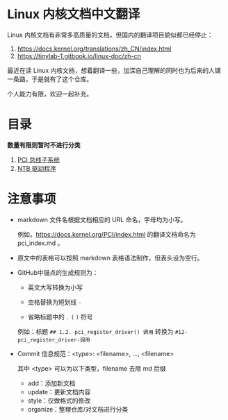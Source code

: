 # Linux 内核文档中文翻译

Linux 内核文档有非常多高质量的文档，但国内的翻译项目貌似都已经停止：

1. https://docs.kernel.org/translations/zh_CN/index.html
2. https://tinylab-1.gitbook.io/linux-doc/zh-cn

最近在读 Linux 内核文档，想着翻译一些，加深自己理解的同时也为后来的人铺一条路，于是就有了这个仓库。

个人能力有限，欢迎一起补充。

# 目录

**数量有限则暂时不进行分类**

1. [PCI 总线子系统](pci_index.md)
1. [NTB 驱动程序](driver-api_ntb.md)

# 注意事项

- markdown 文件名根据文档相应的 URL 命名，字母均为小写。

  例如，https://docs.kernel.org/PCI/index.html 的翻译文档命名为 pci_index.md 。

- 原文中的表格可以按照 markdown 表格语法制作，但表头设为空行。

- GitHub中锚点的生成规则为：

  - 英文大写转换为小写

  - 空格替换为短划线 `-`
  - 省略标题中的 `.`  `(`   `)` 符号

  例如：标题 `## 1.2. pci_register_driver() 调用` 转换为 `#12-pci_register_driver-调用`
  
- Commit 信息规范：\<type\>: <filename\>, ..., <filename\>

  其中 \<type\> 可以为以下类型，filename 去除 md 后缀
  
  - add：添加新文档
  - update：更新文档内容
  - style：仅做格式的修改
  - organize：整理仓库/对文档进行分类
